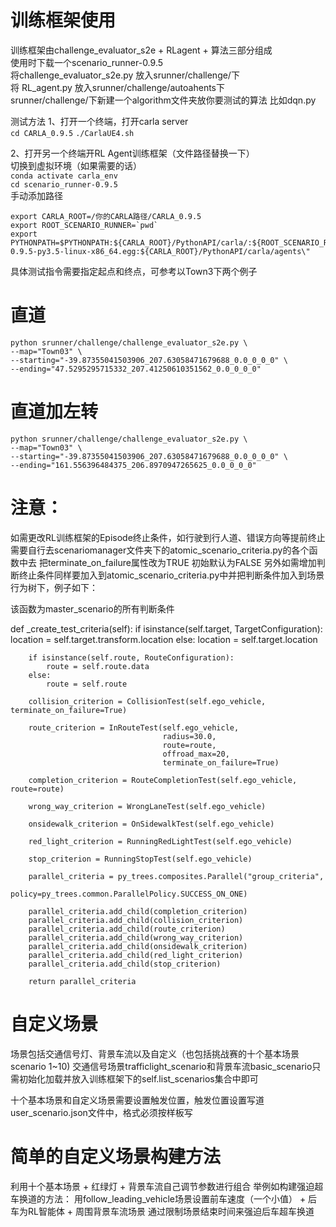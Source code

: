 # 训练框架使用

训练框架由challenge_evaluator_s2e + RLagent + 算法三部分组成  
使用时下载一个scenario_runner-0.9.5  
将challenge_evaluator_s2e.py 放入srunner/challenge/下  
将 RL_agent.py 放入srunner/challenge/autoahents下  
srunner/challenge/下新建一个algorithm文件夹放你要测试的算法 比如dqn.py  

测试方法
1、打开一个终端，打开carla server  
`cd CARLA_0.9.5`
`./CarlaUE4.sh`

2、打开另一个终端开RL Agent训练框架（文件路径替换一下）  
切换到虚拟环境（如果需要的话）  
`conda activate carla_env`  
`cd scenario_runner-0.9.5`  
手动添加路径  
```
export CARLA_ROOT=/你的CARLA路径/CARLA_0.9.5  
export ROOT_SCENARIO_RUNNER=`pwd`  
export PYTHONPATH=$PYTHONPATH:${CARLA_ROOT}/PythonAPI/carla/:${ROOT_SCENARIO_RUNNER}:`pwd`:${CARLA_ROOT}/PythonAPI/carla/dist/carla-0.9.5-py3.5-linux-x86_64.egg:${CARLA_ROOT}/PythonAPI/carla/agents\"
```

具体测试指令需要指定起点和终点，可参考以Town3下两个例子
# 直道  
```
python srunner/challenge/challenge_evaluator_s2e.py \
--map="Town03" \
--starting="-39.87355041503906_207.63058471679688_0.0_0_0_0" \
--ending="47.5295295715332_207.41250610351562_0.0_0_0_0"  
```

# 直道加左转  
```
python srunner/challenge/challenge_evaluator_s2e.py \
--map="Town03" \
--starting="-39.87355041503906_207.63058471679688_0.0_0_0_0" \
--ending="161.556396484375_206.8970947265625_0.0_0_0_0"
```

# 注意：
如需更改RL训练框架的Episode终止条件，如行驶到行人道、错误方向等提前终止
需要自行去scenariomanager文件夹下的atomic_scenario_criteria.py的各个函数中去
把terminate_on_failure属性改为TRUE 初始默认为FALSE
另外如需增加判断终止条件同样要加入到atomic_scenario_criteria.py中并把判断条件加入到场景行为树下，例子如下：

该函数为master_scenario的所有判断条件

 def _create_test_criteria(self):
        if isinstance(self.target, TargetConfiguration):
            location = self.target.transform.location
        else:
            location = self.target.location

        if isinstance(self.route, RouteConfiguration):
            route = self.route.data
        else:
            route = self.route

        collision_criterion = CollisionTest(self.ego_vehicle, terminate_on_failure=True)

        route_criterion = InRouteTest(self.ego_vehicle,
                                      radius=30.0,
                                      route=route,
                                      offroad_max=20,
                                      terminate_on_failure=True)

        completion_criterion = RouteCompletionTest(self.ego_vehicle, route=route)

        wrong_way_criterion = WrongLaneTest(self.ego_vehicle)

        onsidewalk_criterion = OnSidewalkTest(self.ego_vehicle)

        red_light_criterion = RunningRedLightTest(self.ego_vehicle)

        stop_criterion = RunningStopTest(self.ego_vehicle)

        parallel_criteria = py_trees.composites.Parallel("group_criteria",
                                                         policy=py_trees.common.ParallelPolicy.SUCCESS_ON_ONE)

        parallel_criteria.add_child(completion_criterion)
        parallel_criteria.add_child(collision_criterion)
        parallel_criteria.add_child(route_criterion)
        parallel_criteria.add_child(wrong_way_criterion)
        parallel_criteria.add_child(onsidewalk_criterion)
        parallel_criteria.add_child(red_light_criterion)
        parallel_criteria.add_child(stop_criterion)

        return parallel_criteria

# 自定义场景
场景包括交通信号灯、背景车流以及自定义（也包括挑战赛的十个基本场景scenario 1~10)
交通信号场景trafficlight_scenario和背景车流basic_scenario只需初始化加载并放入训练框架下的self.list_scenarios集合中即可

十个基本场景和自定义场景需要设置触发位置，触发位置设置写道user_scenario.json文件中，格式必须按样板写

# 简单的自定义场景构建方法
利用十个基本场景 + 红绿灯 + 背景车流自己调节参数进行组合
举例如构建强迫超车换道的方法：
用follow_leading_vehicle场景设置前车速度（一个小值） + 后车为RL智能体 + 周围背景车流场景
通过限制场景结束时间来强迫后车超车换道

